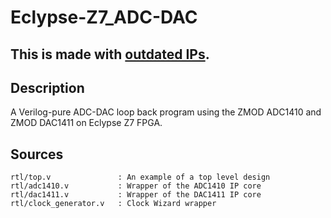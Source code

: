 # Eclypse-Z7_ADC-DAC

## This is made with [outdated IPs](https://github.com/Digilent/vivado-library/tree/d1a02637eb5ada12cc60d971c0b834d5d7e245e6/ip/Zmods).

## Description
A Verilog-pure ADC-DAC loop back program using the ZMOD ADC1410 and ZMOD DAC1411 on Eclypse Z7 FPGA.
## Sources
```
rtl/top.v               : An example of a top level design
rtl/adc1410.v           : Wrapper of the ADC1410 IP core
rtl/dac1411.v           : Wrapper of the DAC1411 IP core
rtl/clock_generator.v   : Clock Wizard wrapper
```
